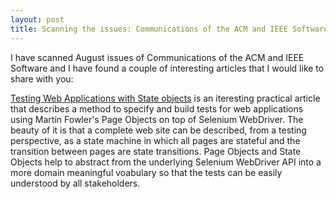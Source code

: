 ```yaml
---
layout: post
title: Scanning the issues: Communications of the ACM and IEEE Software, August 2015
---
```


I have scanned August issues of Communications of the ACM and IEEE Software and I have found a couple of interesting articles that I would like to share with you:

[Testing Web Applications with State objects](http://cacm.acm.org/magazines/2015/8/189845-testing-web-applications-with-state-objects/fulltext) is an iteresting practical article that describes a method to specify and build tests for web applications using Martin Fowler's Page Objects on top of Selenium WebDriver. The beauty of it is that a complete web site can be described, from a testing perspective, as a state machine in which all pages are stateful and the transition between pages are state transitions. Page Objects and State Objects help to abstract from the underlying Selenium WebDriver API into a more domain meaningful voabulary so that the tests can be easily understood by all stakeholders.
